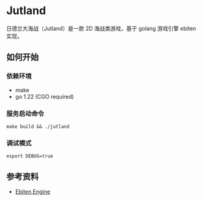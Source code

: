 # Jutland

日德兰大海战（Jutland）是一款 2D 海战类游戏，基于 golang 游戏引擎 ebiten 实现。

## 如何开始

### 依赖环境

- make
- go 1.22 (CGO required)

### 服务启动命令

```shell
make build && ./jutland
```

### 调试模式

```shell
export DEBUG=true
```

## 参考资料

- [Ebiten Engine](https://ebitengine.org/)